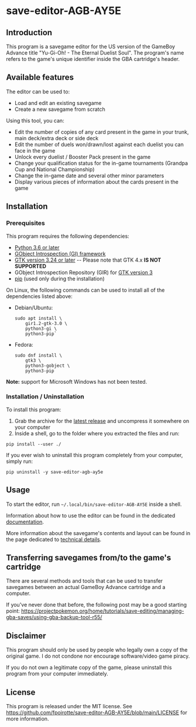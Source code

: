 # save-editor-AGB-AY5E

## Introduction

This program is a savegame editor for the US version of the GameBoy Advance title "Yu-Gi-Oh! - The Eternal Duelist Soul".
The program's name refers to the game's unique identifier inside the GBA cartridge's header.


## Available features

The editor can be used to:

*   Load and edit an existing savegame
*   Create a new savegame from scratch

Using this tool, you can:

*   Edit the number of copies of any card present in the game in your trunk, main deck/extra deck or side deck
*   Edit the number of duels won/drawn/lost against each duelist you can face in the game
*   Unlock every duelist / Booster Pack present in the game
*   Change your qualification status for the in-game tournaments (Grandpa Cup and National Championship)
*   Change the in-game date and several other minor parameters
*   Display various pieces of information about the cards present in the game


## Installation

### Prerequisites

This program requires the following dependencies:

*   [Python 3.6 or later](https://www.python.org/downloads/)
*   [GObject Introspection (GI) framework](https://gi.readthedocs.io/en/latest/)
*   [GTK version 3.24 or later](https://www.gtk.org/) -- Please note that GTK 4.x **IS NOT SUPPORTED**
*   GObject Introspection Repository (GIR) for [GTK version 3](https://www.gtk.org/)
*   [pip](https://pip.pypa.io/en/stable/) (used only during the installation)

On Linux, the following commands can be used to install all of the dependencies listed above:

*   Debian/Ubuntu:

        sudo apt install \
            gir1.2-gtk-3.0 \
            python3-gi \
            python3-pip`

*   Fedora:

        sudo dnf install \
            gtk3 \
            python3-gobject \
            python3-pip

**Note:** support for Microsoft Windows has not been tested.

### Installation / Uninstallation

To install this program:

1.  Grab the archive for the [latest release](https://github.com/fpoirotte/save-editor-AGB-AY5E/releases/latest/) and uncompress it somewhere on your computer
2.  Inside a shell, go to the folder where you extracted the files and run:

```
pip install --user ./
```

If you ever wish to uninstall this program completely from your computer, simply run:

```
pip uninstall -y save-editor-agb-ay5e
```

## Usage

To start the editor, run `~/.local/bin/save-editor-AGB-AY5E` inside a shell.

Information about how to use the editor can be found in the dedicated [documentation](./docs/Usage.md).

More information about the savegame's contents and layout can be found in the page dedicated to [technical details](./docs/TechnicalDetails.md).

## Transferring savegames from/to the game's cartridge

There are several methods and tools that can be used to transfer savegames between an actual GameBoy Advance cartridge and a computer.

If you've never done that before, the following post may be a good starting point:
https://projectpokemon.org/home/tutorials/save-editing/managing-gba-saves/using-gba-backup-tool-r55/


## Disclaimer

This program should only be used by people who legally own a copy of the original game.
I do not condone nor encourage software/video game piracy.

If you do not own a legitimate copy of the game, please uninstall this program from your computer immediately.


## License

This program is released under the MIT license.
See https://github.com/fpoirotte/save-editor-AGB-AY5E/blob/main/LICENSE for more information.
